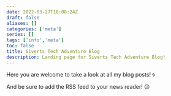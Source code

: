 ```yaml
---
date: 2022-03-27T18:08:24Z
draft: false
aliases: []
categories: ['meta']
series: []
tags: ['info','meta']
toc: false
title: Siverts Tech Adventure Blog
description: Landing page for Siverts Tech Adventure Blog!
---
```


Here you are welcome to take a look at all my blog posts! :cyclone:

And be sure to add the RSS feed to your news reader! :wink:
